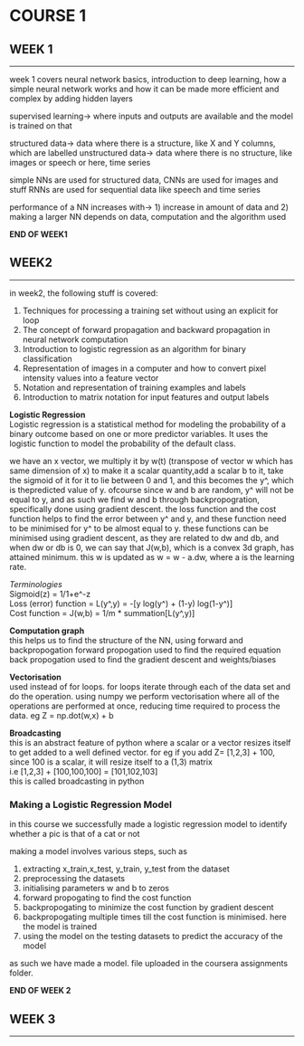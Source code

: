 # COURSE 1

## WEEK 1

---

week 1 covers neural network basics, introduction to deep learning, how a simple neural network works and how it can be made more efficient and complex by adding hidden layers

supervised learning-> where inputs and outputs are available and the model is trained on that

structured data-> data where there is a structure, like X and Y columns, which are labelled
unstructured data-> data where there is no structure, like images or speech or here, time series

simple NNs are used for structured data, CNNs are used for images and stuff
RNNs are used for sequential data like speech and time series

performance of a NN increases with-> 1) increase in amount of data and 2) making a larger NN
depends on data, computation and the algorithm used

**END OF WEEK1**  

## WEEK2  

---

in week2, the following stuff is covered:
1. Techniques for processing a training set without using an explicit for loop
2. The concept of forward propagation and backward propagation in neural network computation
3. Introduction to logistic regression as an algorithm for binary classification
4. Representation of images in a computer and how to convert pixel intensity values into a feature vector
5. Notation and representation of training examples and labels
6. Introduction to matrix notation for input features and output labels

**Logistic Regression**  
Logistic regression is a statistical method for modeling the probability of a binary outcome based on one or more predictor variables. It uses the logistic function to model the probability of the default class.  

we have an x vector, we multiply it by w(t) (transpose of vector w which has same dimension of x) to make it a scalar quantity,add a scalar b to it, take the sigmoid of it for it to lie between 0 and 1, and this becomes the y^, which is thepredicted value of y. ofcourse since w and b are random, y^ will not be equal to y, and as such we find w and b through backpropogration, specifically done using gradient descent. the loss function and the cost function helps to find the error between y^ and y, and these function need to be minimised for y^ to be almost equal to y. these functions can be minimised using gradient descent, as they are related to dw and db, and when dw or db is 0, we can say that J(w,b), which is a convex 3d graph, has attained minimum. this w is updated as w = w - a.dw, where a is the learning rate.  

*Terminologies*  
Sigmoid(z) = 1/1+e^-z  
Loss (error) function = L(y^,y) = -[y log(y^) + (1-y) log(1-y^)]  
Cost function = J(w,b) = 1/m * summation[L(y^,y)]  

**Computation graph**  
this helps us to find the structure of the NN, using forward and backpropogation
forward propogation used to find the required equation
back propogation used to find the gradient descent and weights/biases

**Vectorisation**  
used instead of for loops. for loops iterate through each of the data set and do the operation. using numpy we perform vectorisation where all of the operations are performed at once, reducing time required to process the data.
eg Z = np.dot(w,x) + b

**Broadcasting**  
this is an abstract feature of python where a scalar or a vector resizes itself to get added to a well defined vector.
for eg if you add Z= [1,2,3] + 100, since 100 is a scalar, it will resize itself to a (1,3) matrix  
i.e [1,2,3] + [100,100,100] = [101,102,103]  
this is called broadcasting in python  

### Making a Logistic Regression Model  
in this course we successfully made a logistic regression model to identify whether a pic is that of a cat or not  

making a model involves various steps, such as  
1. extracting x\_train,x\_test, y\_train, y\_test from the dataset
2. preprocessing the datasets
3. initialising parameters w and b to zeros
4. forward propogating to find the cost function
5. backpropogating to minimize the cost function by gradient descent
6. backpropogating multiple times till the cost function is minimised. here the model is trained
7. using the model on the testing datasets to predict the accuracy of the model

as such we have made a model. file uploaded in the coursera assignments folder.  

**END OF WEEK 2**  

## WEEK 3

---




